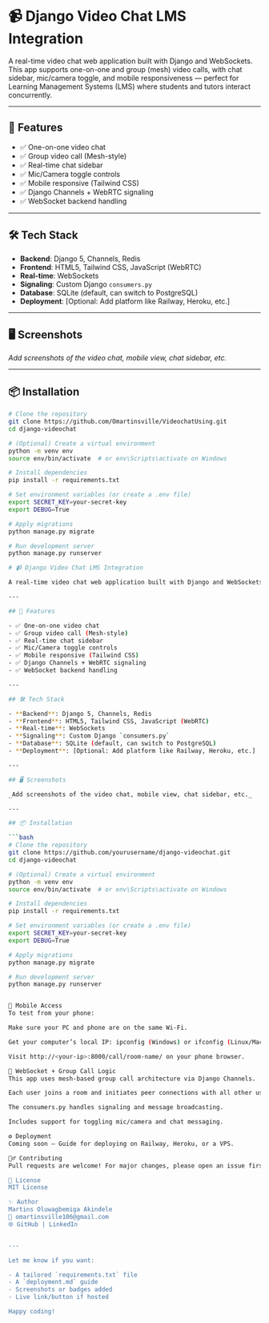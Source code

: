 # 📹 Django Video Chat LMS Integration

A real-time video chat web application built with Django and WebSockets. This app supports one-on-one and group (mesh) video calls, with chat sidebar, mic/camera toggle, and mobile responsiveness — perfect for Learning Management Systems (LMS) where students and tutors interact concurrently.

---

## 🚀 Features

- ✅ One-on-one video chat
- ✅ Group video call (Mesh-style)
- ✅ Real-time chat sidebar
- ✅ Mic/Camera toggle controls
- ✅ Mobile responsive (Tailwind CSS)
- ✅ Django Channels + WebRTC signaling
- ✅ WebSocket backend handling

---

## 🛠 Tech Stack

- **Backend**: Django 5, Channels, Redis
- **Frontend**: HTML5, Tailwind CSS, JavaScript (WebRTC)
- **Real-time**: WebSockets
- **Signaling**: Custom Django `consumers.py`
- **Database**: SQLite (default, can switch to PostgreSQL)
- **Deployment**: [Optional: Add platform like Railway, Heroku, etc.]

---

## 🖥️ Screenshots

_Add screenshots of the video chat, mobile view, chat sidebar, etc._

---

## 📦 Installation

```bash
# Clone the repository
git clone https://github.com/Omartinsville/VideochatUsing.git
cd django-videochat

# (Optional) Create a virtual environment
python -m venv env
source env/bin/activate  # or env\Scripts\activate on Windows

# Install dependencies
pip install -r requirements.txt

# Set environment variables (or create a .env file)
export SECRET_KEY=your-secret-key
export DEBUG=True

# Apply migrations
python manage.py migrate

# Run development server
python manage.py runserver

# 📹 Django Video Chat LMS Integration

A real-time video chat web application built with Django and WebSockets. This app supports one-on-one and group (mesh) video calls, with chat sidebar, mic/camera toggle, and mobile responsiveness — perfect for Learning Management Systems (LMS) where students and tutors interact concurrently.

---

## 🚀 Features

- ✅ One-on-one video chat
- ✅ Group video call (Mesh-style)
- ✅ Real-time chat sidebar
- ✅ Mic/Camera toggle controls
- ✅ Mobile responsive (Tailwind CSS)
- ✅ Django Channels + WebRTC signaling
- ✅ WebSocket backend handling

---

## 🛠 Tech Stack

- **Backend**: Django 5, Channels, Redis
- **Frontend**: HTML5, Tailwind CSS, JavaScript (WebRTC)
- **Real-time**: WebSockets
- **Signaling**: Custom Django `consumers.py`
- **Database**: SQLite (default, can switch to PostgreSQL)
- **Deployment**: [Optional: Add platform like Railway, Heroku, etc.]

---

## 🖥️ Screenshots

_Add screenshots of the video chat, mobile view, chat sidebar, etc._

---

## 📦 Installation

```bash
# Clone the repository
git clone https://github.com/yourusername/django-videochat.git
cd django-videochat

# (Optional) Create a virtual environment
python -m venv env
source env/bin/activate  # or env\Scripts\activate on Windows

# Install dependencies
pip install -r requirements.txt

# Set environment variables (or create a .env file)
export SECRET_KEY=your-secret-key
export DEBUG=True

# Apply migrations
python manage.py migrate

# Run development server
python manage.py runserver


📱 Mobile Access
To test from your phone:

Make sure your PC and phone are on the same Wi-Fi.

Get your computer’s local IP: ipconfig (Windows) or ifconfig (Linux/Mac).

Visit http://<your-ip>:8000/call/room-name/ on your phone browser.

🔧 WebSocket + Group Call Logic
This app uses mesh-based group call architecture via Django Channels.

Each user joins a room and initiates peer connections with all other users.

The consumers.py handles signaling and message broadcasting.

Includes support for toggling mic/camera and chat messaging.

⚙️ Deployment
Coming soon — Guide for deploying on Railway, Heroku, or a VPS.

🙋‍♂️ Contributing
Pull requests are welcome! For major changes, please open an issue first to discuss what you'd like to change.

📄 License
MIT License

✨ Author
Martins Oluwagbemiga Akindele
📧 omartinsville106@gmail.com
🌐 GitHub | LinkedIn


---

Let me know if you want:

- A tailored `requirements.txt` file
- A `deployment.md` guide
- Screenshots or badges added
- Live link/button if hosted

Happy coding!
